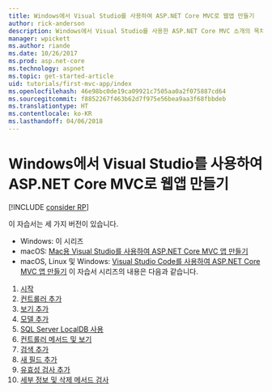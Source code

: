 ```yaml
---
title: Windows에서 Visual Studio를 사용하여 ASP.NET Core MVC로 웹앱 만들기
author: rick-anderson
description: Windows에서 Visual Studio를 사용한 ASP.NET Core MVC 소개의 목차를 참조하세요.
manager: wpickett
ms.author: riande
ms.date: 10/26/2017
ms.prod: asp.net-core
ms.technology: aspnet
ms.topic: get-started-article
uid: tutorials/first-mvc-app/index
ms.openlocfilehash: 46e98bc0de19ca09921c7505aa0a2f075887cd64
ms.sourcegitcommit: f8852267f463b62d7f975e56bea9aa3f68fbbdeb
ms.translationtype: HT
ms.contentlocale: ko-KR
ms.lasthandoff: 04/06/2018
---
```

# <a name="create-a-web-app-with-aspnet-core-mvc-on-windows-with-visual-studio"></a>Windows에서 Visual Studio를 사용하여 ASP.NET Core MVC로 웹앱 만들기

[!INCLUDE [consider RP](../../includes/razor.md)]

이 자습서는 세 가지 버전이 있습니다.

* Windows: 이 시리즈
* macOS: [Mac용 Visual Studio를 사용하여 ASP.NET Core MVC 앱 만들기](xref:tutorials/first-mvc-app-mac/start-mvc)
* macOS, Linux 및 Windows: [Visual Studio Code를 사용하여 ASP.NET Core MVC 앱 만들기](xref:tutorials/first-mvc-app-xplat/start-mvc) 이 자습서 시리즈의 내용은 다음과 같습니다.

1. [시작](start-mvc.md)
1. [컨트롤러 추가](adding-controller.md)
1. [보기 추가](adding-view.md)
1. [모델 추가](adding-model.md)
1. [SQL Server LocalDB 사용](working-with-sql.md)
1. [컨트롤러 메서드 및 보기](controller-methods-views.md)
1. [검색 추가](search.md)
1. [새 필드 추가](new-field.md)
1. [유효성 검사 추가](validation.md)
1. [세부 정보 및 삭제 메서드 검사](details.md)
